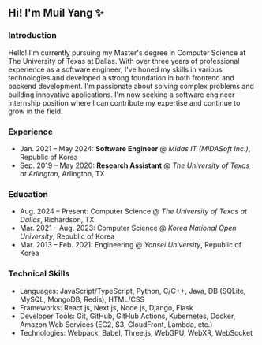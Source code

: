 ## Hi! I'm Muil Yang ✨

### Introduction

Hello! I'm currently pursuing my Master's degree in Computer Science at The University of Texas at Dallas. With over three years of professional experience as a software engineer, I've honed my skills in various technologies and developed a strong foundation in both frontend and backend development. I'm passionate about solving complex problems and building innovative applications. I'm now seeking a software engineer internship position where I can contribute my expertise and continue to grow in the field.


### Experience

- Jan. 2021 – May 2024: **Software Engineer** @ _Midas IT (MIDASoft Inc.)_, Republic of Korea
- Sep. 2019 – May 2020: **Research Assistant** @ _The University of Texas at Arlington_, Arlington, TX

### Education

- Aug. 2024 – Present: Computer Science @ _The University of Texas at Dallas_, Richardson, TX
- Mar. 2021 – Aug. 2023: Computer Science @ _Korea National Open University_, Republic of Korea
- Mar. 2013 – Feb. 2021: Engineering @ _Yonsei University_, Republic of Korea

### Technical Skills

- Languages: JavaScript/TypeScript, Python, C/C++, Java, DB (SQLite, MySQL, MongoDB, Redis), HTML/CSS
- Frameworks: React.js, Next.js, Node.js, Django, Flask
- Developer Tools: Git, GitHub, GitHub Actions, Kubernetes, Docker, Amazon Web Services (EC2, S3, CloudFront, Lambda, etc.)
- Technologies: Webpack, Babel, Three.js, WebGPU, WebXR, WebSocket
